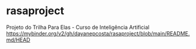 # rasaproject
Projeto do Trilha Para Elas - Curso de Inteligência Artificial 
https://mybinder.org/v2/gh/dayanepcosta/rasaproject/blob/main/README.md/HEAD
